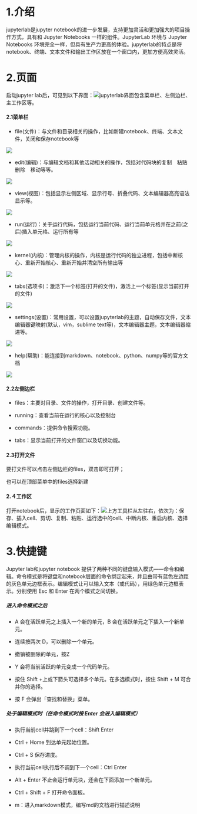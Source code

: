 # 1.介绍

jupyterlab是jupyter notebook的进一步发展，支持更加灵活和更加强大的项目操作方式，具有和 Jupyter Notebooks 一样的组件。JupyterLab 环境与 Jupyter Notebooks 环境完全一样，但具有生产力更高的体验。jupyterlab的特点是将notebook、终端、文本文件和输出工作区放在一个窗口内，更加方便高效灵活。

# 2.页面

启动jupyter lab后，可见到以下界面：![](/assets/13.png)jupyterlab界面包含菜单栏、左侧边栏、主工作区等。

#### 2.1菜单栏

* file\(文件\)：与文件和目录相关的操作，比如新建notebook、终端、文本文件，关闭和保存notebook等

![](/assets/15.png)

* edit\(编辑\)：与编辑文档和其他活动相关的操作，包括对代码块的复制　粘贴　删除　移动等等。

![](/assets/16.png)

* view\(视图\)：包括显示左侧区域、显示行号、折叠代码、文本编辑器高亮语法显示等。

![](/assets/17.png)

* run\(运行\)：关于运行代码，包括运行当前代码、运行当前单元格并在之前\(之后\)插入单元格、运行所有等

![](/assets/18.png)

* kernel\(内核\)：管理内核的操作，内核是运行代码的独立进程，包括中断核心、重新开始核心、重新开始并清空所有输出等

![](/assets/19.png)

* tabs\(选项卡\)：激活下一个标签\(打开的文件\)，激活上一个标签\(显示当前打开的文件\)

![](/assets/20.png)

* settings\(设置\)：常用设置，可以设置jupyterlab的主题，自动保存文件，文本编辑器键映射\(默认，vim，sublime text等\)，文本编辑器主题，文本编辑器缩进等。

![](/assets/21.png)

* help\(帮助\)：能连接到markdown、notebook、python、numpy等的官方文档

![](/assets/22.png)

#### 2.2左侧边栏

* files：主要对目录、文件的操作，打开目录、创建文件等。

* running：查看当前在运行的核心以及控制台

* commands：提供命令搜索功能。

* tabs：显示当前打开的文件窗口以及切换功能。

#### 2.3打开文件

要打文件可以点击左侧边栏的files，双击即可打开；

也可以在顶部菜单中的files选择新建

#### 2.４工作区

打开notebook后，显示的工作页面如下：![](/assets/23.png)上方工具栏从左往右，依次为：保存、插入cell、剪切、复制、粘贴、运行选中的cell、中断内核、重启内核、选择编辑模式。

# 3.快捷键

Jupyter lab和jupyter notebook 提供了两种不同的键盘输入模式——命令和编辑。命令模式是将键盘和notebook层面的命令绑定起来，并且由带有蓝色左边距的灰色单元边框表示。编辑模式让可以输入文本（或代码），用绿色单元边框表示。分别使用 Esc 和 Enter 在两个模式之间切换。

##### 进入命令模式之后

* A 会在活跃单元之上插入一个新的单元，B 会在活跃单元之下插入一个新单元。

* 连续按两次 D，可以删除一个单元。

* 撤销被删除的单元，按Z

* Y 会将当前活跃的单元变成一个代码单元。

* 按住 Shift +上或下箭头可选择多个单元。在多选模式时，按住 Shift + M 可合并你的选择。

* 按 F 会弹出「查找和替换」菜单。

##### 处于编辑模式时（在命令模式时按 Enter 会进入编辑模式）

* 执行当前cell并跳到下一个cell：Shift Enter

* Ctrl + Home 到达单元起始位置。

* Ctrl + S 保存进度。

* 执行当前cell执行后不调到下一个cell：Ctrl Enter

* Alt + Enter 不止会运行单元块，还会在下面添加一个新单元。

* Ctrl + Shift + F 打开命令面板。

* m：进入markdown模式，编写md的文档进行描述说明

# 




